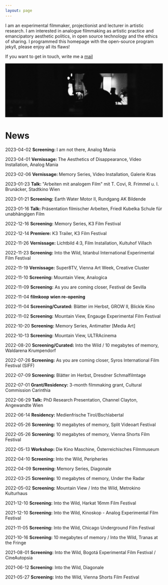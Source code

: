```yaml
---
layout: page
---
```


I am an experimental filmmaker, projectionist and lecturer in artistic research. I am interested in analogue filmmaking as artistic practice and emancipatory aesthetic politics, in open source technology and the ethics of sharing. I programmed this homepage with the open-source program jekyll, please enjoy all its flaws!

If you want to get in touch, write me a <a href="mailto:lostlostlost@posteo.net">mail</a>

<img class="solo" src="./assets/img/CosmaGrosser_Projektionist.JPG" alt="Cosma Grosser" title="Projektionist"/><br>

# News

2023-04-02 <strong>Screening: </strong> I am not there, Analog Mania

2023-04-01 <strong>Vernissage: </strong> The Aesthetics of Disappearance, Video Installation, Analog Mania

2023-02-06 <strong>Vernissage: </strong> Memory Series, Video Installation, Galerie Kras

2023-01-23 <strong>Talk: </strong> "Arbeiten mit analogem Film" mit T. Covi, R. Frimmel u. I. Brunäcker, Stadtkino Wien

2023-01-21 <strong>Screening:</strong> Earth Water Motor II, Rundgang AK Bildende

2023-01-16 <strong>Talk: </strong> Präsentation filmischer Arbeiten, Friedl Kubelka Schule für unabhängigen Film

2022-12-16 <strong>Screening:</strong> Memory Series, K3 Film Festival

2022-12-14 <strong>Premiere:</strong> K3 Trailer, K3 Film Festival

2022-11-26 <strong>Vernissage:</strong> Lichtbild 4:3, Film Installation, Kultuhof Villach

2022-11-23 <strong>Screening:</strong> Into the Wild, Istanbul International Experimental Film Festival

2022-11-19 <strong>Vernissage:</strong> Super8TV, Vienna Art Week, Creative Cluster

2022-11-10 <strong>Screening:</strong> Mountain View, Analogica

2022-11-09 <strong>Screening:</strong> As you are coming closer, Festival de Sevilla

2022-11-04 <strong>filmkoop wien re-opening</strong>

2022-11-04 <strong>Screening/Curated:</strong> Blätter im Herbst, GROW II, Blickle Kino

2022-11-02 <strong>Screening:</strong> Mountain View, Engauge Experimental Film Festival

2022-10-20 <strong>Screening:</strong> Memory Series, Antimatter [Media Art]

2022-10-13 <strong>Screening:</strong> Mountain View, ULTRAcinema

2022-08-20 <strong>Screening/Curated:</strong> Into the Wild / 10 megabytes of memory, Waldarena Krumpendorf

2022-07-26 <strong>Screening:</strong> As you are coming closer, Syros International Film Festival (SIFF)

2022-07-09 <strong>Screening:</strong> Blätter im Herbst, Dresdner Schmalfilmtage

2022-07-01 <strong>Grant/Residency:</strong> 3-month filmmaking grant, Cultural Commission Carinthia

2022-06-29 <strong>Talk:</strong> PhD Research Presentation, Channel Clayton, Angewandte Wien

2022-06-14 <strong>Residency:</strong> Medienfrische Tirol/Bschlabertal

2022-05-26 <strong>Screening:</strong> 10 megabytes of memory,  Split Videoart Festival

2022-05-26 <strong>Screening:</strong> 10 megabytes of memory, Vienna Shorts Film Festival

2022-05-13 <strong>Workshop:</strong> Die Kino Maschine, Österreichisches Filmmuseum

2022-04-10 <strong>Screening:</strong> Into the Wild, Peripheries

2022-04-09 <strong>Screening:</strong> Memory Series, Diagonale

2022-03-25 <strong>Screening:</strong> 10 megabytes of memory, Under the Radar

2022-05-02 <strong>Screening:</strong> Mountain View / Into the Wild, Metrokino Kulturhaus

2021-12-10 <strong>Screening:</strong> Into the Wild, Harkat 16mm Film Festival

2021-12-10 <strong>Screening:</strong> Into the Wild, Kinoskop - Analog Experimental Film Festival

2021-11-05 <strong>Screening:</strong> Into the Wild, Chicago Underground Film Festival

2021-10-16 <strong>Screening:</strong> 10 megabytes of memory / Into the Wild, Tranas at the Fringe

2021-08-01 <strong>Screening:</strong> Into the Wild,  Bogotá Experimental Film Festival / CineAutopsia

2021-06-12 <strong>Screening:</strong> Into the Wild, Diagonale

2021-05-27 <strong>Screening:</strong> Into the Wild, Vienna Shorts Film Festival



<!-- # Blog

{% for post in site.posts %}

<a href="{{ post.url }}">{{post.title}}</a><br>

{% endfor %} -->